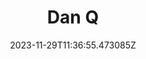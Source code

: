 ---
title: "Dan Q"
category: "IndieWeb & Personal Blogs"
site_url: https://danq.me
feed_url: https://danq.me/feed/
date: 2023-11-29T11:36:55.473085Z
domain: danq.me

---